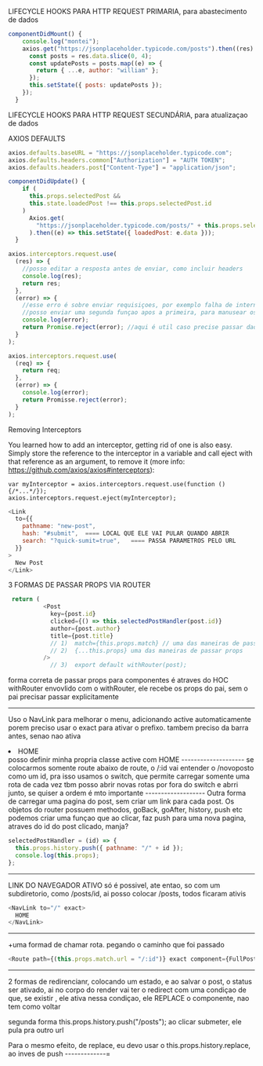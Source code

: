 LIFECYCLE HOOKS PARA HTTP REQUEST PRIMARIA, para abastecimento de dados

```javascript
componentDidMount() {
    console.log("montei");
    axios.get("https://jsonplaceholder.typicode.com/posts").then((res) => {
      const posts = res.data.slice(0, 4);
      const updatePosts = posts.map((e) => {
        return { ...e, author: "william" };
      });
      this.setState({ posts: updatePosts });
    });
  }
```

LIFECYCLE HOOKS PARA HTTP REQUEST SECUNDÁRIA, para atualizaçao de dados

AXIOS DEFAULTS

```javascript
axios.defaults.baseURL = "https://jsonplaceholder.typicode.com";
axios.defaults.headers.common["Authorization"] = "AUTH TOKEN";
axios.defaults.headers.post["Content-Type"] = "application/json";
```

```javascript ATENÇAO, setSTATE Atualiza, e dentro de um ciclo de vida que executa apos qualquer coisa atualizar, nao vai ficar legal
componentDidUpdate() {
    if (
      this.props.selectedPost &&
      this.state.loadedPost !== this.props.selectedPost.id
    )
      Axios.get(
        "https://jsonplaceholder.typicode.com/posts/" + this.props.selectedPost
      ).then((e) => this.setState({ loadedPost: e.data }));
  }
```

```javascript ===INTERCEPTORS, pegando erros globais de conexao http
axios.interceptors.request.use(
  (res) => {
    //posso editar a resposta antes de enviar, como incluir headers
    console.log(res);
    return res;
  },
  (error) => {
    //esse erro é sobre enviar requisiçoes, por exemplo falha de internet
    //posso enviar uma segunda funçao apos a primeira, para manusear os erros
    console.log(error);
    return Promise.reject(error); //aqui é util caso precise passar dados de falta conexao para ui
  }
);
```

```javascript
axios.interceptors.request.use(
  (req) => {
    return req;
  },
  (error) => {
    console.log(error);
    return Promisse.reject(error);
  }
);
```

Removing Interceptors

You learned how to add an interceptor, getting rid of one is also easy. Simply store the reference to the interceptor in a variable and call eject with that reference as an argument, to remove it (more info: https://github.com/axios/axios#interceptors):

    var myInterceptor = axios.interceptors.request.use(function () {/*...*/});
    axios.interceptors.request.eject(myInterceptor);

```javascript
<Link
  to={{
    pathname: "new-post",
    hash: "#submit",  ==== LOCAL QUE ELE VAI PULAR QUANDO ABRIR
    search: "?quick-sumit=true",   ==== PASSA PARAMETROS PELO URL
  }}
>
  New Post
</Link>
```

3 FORMAS DE PASSAR PROPS VIA ROUTER

```javascript Passando props atraves de router
 return (
          <Post
            key={post.id}
            clicked={() => this.selectedPostHandler(post.id)}
            author={post.author}
            title={post.title}
            // 1)  match={this.props.match} // uma das maneiras de passar props
            // 2)  {...this.props} uma das maneiras de passar props
          />
            // 3)  export default withRouter(post);


```

forma correta de passar props para componentes é atraves do HOC withRouter
envovlido com o withRouter, ele recebe os props do pai, sem o pai precisar passar explicitamente

---

Uso o NavLink para melhorar o menu, adicionando active automaticamente
porem preciso usar o exact para ativar o prefixo. tambem preciso da barra antes, senao nao ativa

  <li>
                <NavLink to="/" exact>
                  HOME
                </NavLink>
  </li>
posso definir minha propria classe active com
   <NavLink activeClassName="ativo" to="/" exact>
                  HOME
   </NavLink>
--------------------
se colocarmos somente route abaixo de route, o  /:id vai entender o /novoposto como um id,
pra isso usamos o switch, que permite carregar somente uma rota de cada vez
tbm posso abrir novas rotas por fora do switch e abrri junto, se quiser
  <Switch>  a ordem é mto importante
          <Route path="/" exact component={Posts} />
          <Route path="/new-post" component={NewPost} />
          <Route path="/:id" exact component={FullPost} />
        </Switch>
-------------------
Outra forma de carregar uma pagina do post, sem criar um link para cada post.
Os objetos do router possuem methodos, goBack, goAfter, history, push etc
podemos criar uma funçao que ao clicar, faz push para uma nova pagina, atraves do id do post clicado, manja?

```javascript
selectedPostHandler = (id) => {
  this.props.history.push({ pathname: "/" + id });
  console.log(this.props);
};
```

---

LINK DO NAVEGADOR ATIVO
só é possivel, ate entao, so com um subdiretorio, como /posts/id, ai posso colocar /posts, todos ficaram ativis

```javascript
<NavLink to="/" exact>
  HOME
</NavLink>
```

---

+uma formad de chamar rota. pegando o caminho que foi passado

```javascript
<Route path={(this.props.match.url = "/:id")} exact component={FullPost} />
```

---

2 formas de redirencianr,
colocando um estado, e ao salvar o post, o status ser ativado, ai no corpo do render vai ter o redirect com uma condiçao de que, se existir , ele ativa
nessa condiçao, ele REPLACE o componente, nao tem como voltar

segunda forma
this.props.history.push("/posts");
ao clicar submeter, ele pula pra outro url

Para o mesmo efeito, de replace, eu devo usar o this.props.history.replace, ao inves de push
-------------=
